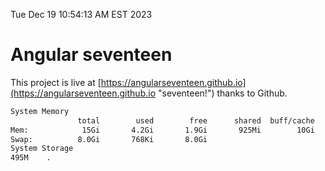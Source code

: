 Tue Dec 19 10:54:13 AM EST 2023

# Angular seventeen


This project is live at [https://angularseventeen.github.io](https://angularseventeen.github.io "seventeen!") thanks to Github.

```bash
System Memory
               total        used        free      shared  buff/cache   available
Mem:            15Gi       4.2Gi       1.9Gi       925Mi        10Gi        11Gi
Swap:          8.0Gi       768Ki       8.0Gi
System Storage
495M	.
```
